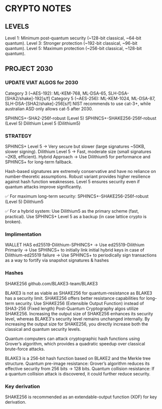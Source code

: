 # CRYPTO NOTES

## LEVELS

Level 1: Minimum post-quantum security (~128-bit classical, ~64-bit quantum).
Level 3: Stronger protection (~192-bit classical, ~96-bit quantum).
Level 5: Maximum protection (~256-bit classical, ~128-bit quantum).

## PROJECT 2030

### UPDATE VIAT ALGOS for 2030

Category 3 (~AES-192): ML-KEM-768, ML-DSA-65, SLH-DSA-[SHA2/shake]-192[s/f]
Category 5 (~AES-256): ML-KEM-1024, ML-DSA-87, SLH-DSA-[SHA2/shake]-256[s/f]
NIST recommends to use cat-3+, while australian ASD only allows cat-5 after 2030.

SPHINCS+-SHA2-256f-robust (Level 5)
SPHINCS+-SHAKE256-256f-robust (Level 5)
Dilithium Level 5 (Dilithium5)

### STRATEGY

SPHINCS+ Level 5 → Very secure but slower (large signatures ~50KB, slower signing).
Dilithium Level 5 → Fast, moderate size (small signatures ~2KB, efficient).
Hybrid Approach → Use Dilithium5 for performance and SPHINCS+ for long-term fallback.

Hash-based signatures are extremely conservative and have no reliance on number-theoretic assumptions.
Robust variant provides higher resilience against hash function weaknesses.
Level 5 ensures security even if quantum attacks improve significantly.

✅ For maximum long-term security:
SPHINCS+-SHAKE256-256f-robust (Level 5)
Dilithium5

✅ For a hybrid system:
Use Dilithium5 as the primary scheme (fast, practical).
Use SPHINCS+ Level 5 as a backup (in case lattice crypto is broken).

### Implimentation

WALLET HAS ed25519-Dilithium-SPHINCS+
-> Use ed25519-Dilithium Primarily
-> Use SPHINCS+ to initially link initial hybrid keys in case of Dilithium-ed25519 failure
-> Use SPHINCS+ to periodically sign transactions as a way to fortify via snapshot signatures & hashes

### Hashes

SHAKE256
github.com/BLAKE3-team/BLAKE3

BLAKE3 is not as viable as SHAKE256 for quantum-resistance as BLAKE3 has a security limit.
SHAKE256 offers better resistance capabilities for long-term security.
Use SHAKE256 (Extensible Output Function) instead of SHA3-256 (Fixed length)
Post-Quantum Cryptography algos utilize SHAKE256.
Increasing the output size of SHAKE256 enhances its security level, whereas BLAKE3's security level remains unchanged internally.
By increasing the output size for SHAKE256, you directly increase both the classical and quantum security levels.

Quantum computers can attack cryptographic hash functions using Grover’s algorithm, which provides a quadratic speedup over classical brute-force attacks.

BLAKE3 is a 256-bit hash function based on BLAKE2 and the Merkle tree structure.
Quantum pre-image resistance: Grover’s algorithm reduces its effective security from 256 bits → 128 bits.
Quantum collision resistance: If a quantum collision attack is discovered, it could further reduce security.

### Key derivation

SHAKE256 is recommended as an extendable-output function (XOF) for key derivation.
